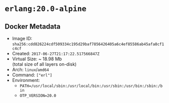 # `erlang:20.0-alpine`

## Docker Metadata

- Image ID: `sha256:cdd826224cdf509334c195d29baf7856426405a6c4ef85586ab45afa8cf1c4cf`
- Created: `2017-06-27T21:17:22.517566847Z`
- Virtual Size: ~ 18.98 Mb  
  (total size of all layers on-disk)
- Arch: `linux`/`amd64`
- Command: `["erl"]`
- Environment:
  - `PATH=/usr/local/sbin:/usr/local/bin:/usr/sbin:/usr/bin:/sbin:/bin`
  - `OTP_VERSION=20.0`
